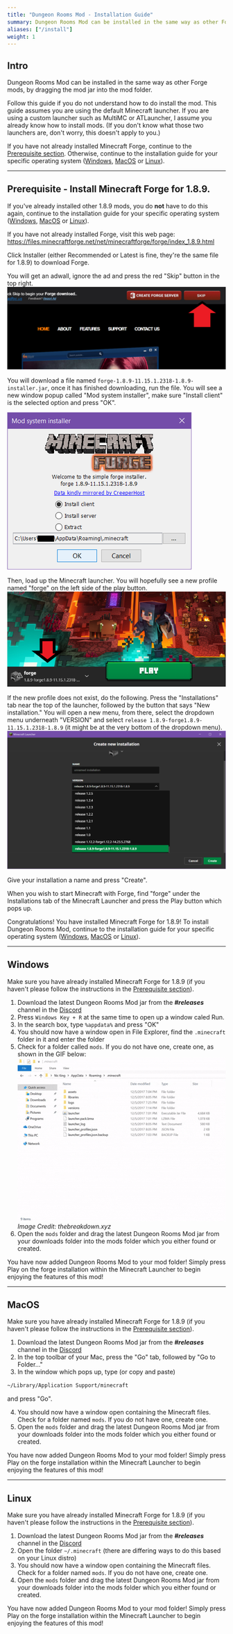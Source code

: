 ```yaml
---
title: "Dungeon Rooms Mod - Installation Guide"
summary: Dungeon Rooms Mod can be installed in the same way as other Forge mods, by dragging the mod jar into the mod folder. Read this tutorial if you don't understand how to do this.
aliases: ["/install"]
weight: 1
---
```


## Intro
 Dungeon Rooms Mod can be installed in the same way as other Forge mods, by dragging the mod jar into the mod folder.
 
 Follow this guide if you do not understand how to do install the mod. This guide assumes you are using the default Minecraft launcher. If you are using a custom launcher such as MultiMC or ATLauncher, I assume you already know how to install mods. (If you don't know what those two launchers are, don't worry, this doesn't apply to you.)
 
 If you have not already installed Minecraft Forge, continue to the [Prerequisite section](#prerequisite). Otherwise, continue to the installation guide for your specific operating system ([Windows](#windows), [MacOS](#macos) or [Linux](#linux)).
 
---


## Prerequisite - Install Minecraft Forge for 1.8.9.
 If you've already installed other 1.8.9 mods, you do **not** have to do this again, continue to the installation guide for your specific operating system ([Windows](#windows), [MacOS](#macos) or [Linux](#linux)).

 If you have not already installed Forge, visit this web page:
 https://files.minecraftforge.net/net/minecraftforge/forge/index_1.8.9.html

 Click Installer (either Recommended or Latest is fine, they're the same file for 1.8.9) to download Forge.

 You will get an adwall, ignore the ad and press the red "Skip" button in the top right.
 ![adwall](images/adwall.png)

 You will download a file named `forge-1.8.9-11.15.1.2318-1.8.9-installer.jar`, once it has finished downloading, run the file. You will see a new window popup called "Mod system installer", make sure "Install client" is the selected option and press "OK".

 ![forge installer](images/forgeinstaller.png)

 Then, load up the Minecraft launcher. You will hopefully see a new profile named "forge" on the left side of the play button.
 ![launcher](images/launcher1.png)

 If the new profile does not exist, do the following. Press the "Installations" tab near the top of the launcher, followed by the button that says "New installation." You will open a new menu, from there, select the dropdown menu underneath "VERSION" and select `release 1.8.9-forge1.8.9-11.15.1.2318-1.8.9` (it might be at the very bottom of the dropdown menu).
 ![newinstallation](images/newinstallation.png)

 Give your installation a name and press "Create".

 When you wish to start Minecraft with Forge, find "forge" under the Installations tab of the Minecraft Launcher and press the Play button which pops up.

 Congratulations! You have installed Minecraft Forge for 1.8.9! To install Dungeon Rooms Mod, continue to the installation guide for your specific operating system ([Windows](#windows), [MacOS](#macos) or [Linux](#linux)).

---


## Windows
 Make sure you have already installed Minecraft Forge for 1.8.9 (if you haven't please follow the instructions in the [Prerequisite section](#prerequisite)).

 1. Download the latest Dungeon Rooms Mod jar from the _**#releases**_ channel in the [Discord](https://discord.gg/kr2M7WutgJ)
 2. Press `Windows Key + R` at the same time to open up a window caled Run.
 3. In the search box, type `%appdata%` and press "OK"
 4. You should now have a window open in File Explorer, find the `.minecraft` folder in it and enter the folder
 5. Check for a folder called `mods`. If you do not have one, create one, as shown in the GIF below:
 ![newfolder](images/newfolder.gif)
 _Image Credit: thebreakdown.xyz_
 6. Open the `mods` folder and drag the latest Dungeon Rooms Mod jar from your downloads folder into the mods folder which you either found or created.

 You have now added Dungeon Rooms Mod to your mod folder! Simply press Play on the forge installation within the Minecraft Launcher to begin enjoying the features of this mod!

---


## MacOS
 Make sure you have already installed Minecraft Forge for 1.8.9 (if you haven't please follow the instructions in the [Prerequisite section](#prerequisite)).

 1. Download the latest Dungeon Rooms Mod jar from the _**#releases**_ channel in the [Discord](https://discord.gg/kr2M7WutgJ)
 2. In the top toolbar of your Mac, press the "Go" tab, followed by "Go to Folder..."
 3. In the window which pops up, type (or copy and paste)
 ``` bash
 ~/Library/Application Support/minecraft
 ```
 and press "Go".

 4. You should now have a window open containing the Minecraft files. Check for a folder named `mods`. If you do not have one, create one.
 5. Open the `mods` folder and drag the latest Dungeon Rooms Mod jar from your downloads folder into the mods folder which you either found or created.

 You have now added Dungeon Rooms Mod to your mod folder! Simply press Play on the forge installation within the Minecraft Launcher to begin enjoying the features of this mod!


---


## Linux
 Make sure you have already installed Minecraft Forge for 1.8.9 (if you haven't please follow the instructions in the [Prerequisite section](#prerequisite)).

 1. Download the latest Dungeon Rooms Mod jar from the _**#releases**_ channel in the [Discord](https://discord.gg/kr2M7WutgJ)
 2. Open the folder `~/.minecraft` (there are differing ways to do this based on your Linux distro)
 3. You should now have a window open containing the Minecraft files. Check for a folder named `mods`. If you do not have one, create one.
 4. Open the `mods` folder and drag the latest Dungeon Rooms Mod jar from your downloads folder into the mods folder which you either found or created.

 You have now added Dungeon Rooms Mod to your mod folder! Simply press Play on the forge installation within the Minecraft Launcher to begin enjoying the features of this mod!
